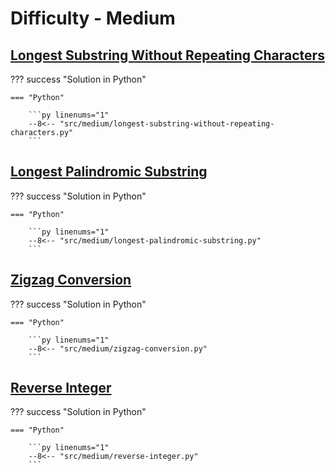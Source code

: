 # Difficulty - Medium

## [Longest Substring Without Repeating Characters](https://leetcode.com/problems/longest-substring-without-repeating-characters/)

??? success "Solution in Python"

    === "Python"

        ```py linenums="1"
        --8<-- "src/medium/longest-substring-without-repeating-characters.py"
        ```

## [Longest Palindromic Substring](https://leetcode.com/problems/longest-palindromic-substring/)

??? success "Solution in Python"

    === "Python"

        ```py linenums="1"
        --8<-- "src/medium/longest-palindromic-substring.py"
        ```

## [Zigzag Conversion](https://leetcode.com/problems/zigzag-conversion/)

??? success "Solution in Python"

    === "Python"

        ```py linenums="1"
        --8<-- "src/medium/zigzag-conversion.py"
        ```

## [Reverse Integer](https://leetcode.com/problems/reverse-integer/)

??? success "Solution in Python"

    === "Python"

        ```py linenums="1"
        --8<-- "src/medium/reverse-integer.py"
        ```
